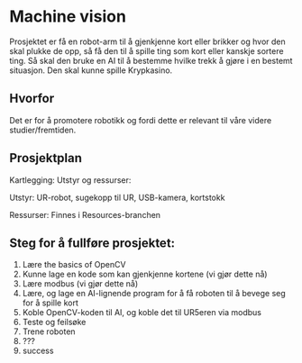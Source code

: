 # Machine vision
Prosjektet er få en robot-arm til å gjenkjenne kort eller brikker og hvor den skal plukke de opp, så få den til å spille ting som kort eller kanskje sortere ting. Så skal den bruke en AI til å bestemme hvilke trekk å gjøre i en bestemt situasjon. Den skal kunne spille Krypkasino.

## Hvorfor
Det er for å promotere robotikk og fordi dette er relevant til våre videre studier/fremtiden.

## Prosjektplan
Kartlegging:
Utstyr og ressurser:

Utstyr: UR-robot, sugekopp til UR, USB-kamera, kortstokk

Ressurser:
	Finnes i Resources-branchen
  
## Steg for å fullføre prosjektet:
1. Lære the basics of OpenCV
2. Kunne lage en kode som kan gjenkjenne kortene (vi gjør dette nå)
3. Lære modbus (vi gjør dette nå)
4. Lære, og lage en AI-lignende program for å få roboten til å bevege seg for å spille kort
5. Koble OpenCV-koden til AI, og koble det til UR5eren via modbus
6. Teste og feilsøke
7. Trene roboten
8. ???
9. success
